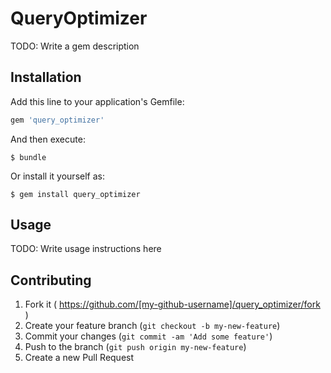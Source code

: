 # QueryOptimizer

TODO: Write a gem description

## Installation

Add this line to your application's Gemfile:

```ruby
gem 'query_optimizer'
```

And then execute:

    $ bundle

Or install it yourself as:

    $ gem install query_optimizer

## Usage

TODO: Write usage instructions here

## Contributing

1. Fork it ( https://github.com/[my-github-username]/query_optimizer/fork )
2. Create your feature branch (`git checkout -b my-new-feature`)
3. Commit your changes (`git commit -am 'Add some feature'`)
4. Push to the branch (`git push origin my-new-feature`)
5. Create a new Pull Request
